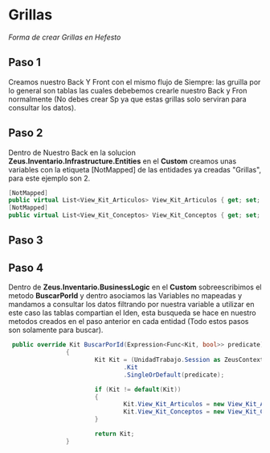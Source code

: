 # Grillas

_Forma de crear Grillas en Hefesto_

## Paso 1

Creamos nuestro Back Y Front con el mismo flujo de Siempre: las gruilla por lo general son tablas las cuales debebemos crearle nuestro Back y Fron normalmente (No debes crear Sp ya que estas grillas solo serviran para consultar los datos).
## Paso 2

Dentro de Nuestro Back en la solucion **Zeus.Inventario.Infrastructure.Entities** en el **Custom** creamos unas variables con la etiqueta [NotMapped] de las entidades ya creadas "Grillas", para este ejemplo son 2.
```c#
[NotMapped]
public virtual List<View_Kit_Articulos> View_Kit_Articulos { get; set; }
[NotMapped]
public virtual List<View_Kit_Conceptos> View_Kit_Conceptos { get; set; }
```
## Paso 3


## Paso 4

Dentro de **Zeus.Inventario.BusinessLogic** en el **Custom** sobreescribimos el metodo **BuscarPorId** y dentro asociamos las Variables no mapeadas y mandamos a consultar los datos filtrando por nuestra variable a utilizar en este caso las tablas compartian el Iden, esta busqueda se hace en nuestro metodos creados en el paso anterior en cada entidad (Todo estos pasos son solamente para buscar).
```c#
 public override Kit BuscarPorId(Expression<Func<Kit, bool>> predicate)
                {
                        Kit Kit = (UnidadTrabajo.Session as ZeusContextoDB)
                                .Kit
                                .SingleOrDefault(predicate);

                        if (Kit != default(Kit))
                        {
                                Kit.View_Kit_Articulos = new View_Kit_ArticulosBusinessLogic(UnidadTrabajo).BuscarTodosKit(Kit.Iden);
                                Kit.View_Kit_Conceptos = new View_Kit_ConceptosBusinessLogic(UnidadTrabajo).BuscarTodosKit(Kit.Iden);
                        }

                        return Kit;
                }
```
